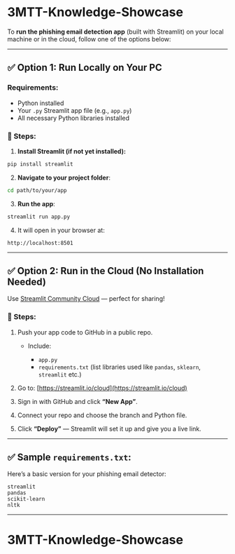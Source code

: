 # 3MTT-Knowledge-Showcase
To **run the phishing email detection app** (built with Streamlit) on your local machine or in the cloud, follow one of the options below:

---

## ✅ Option 1: **Run Locally on Your PC**

### Requirements:

* Python installed
* Your `.py` Streamlit app file (e.g., `app.py`)
* All necessary Python libraries installed

### 🔧 Steps:

1. **Install Streamlit (if not yet installed):**

```bash
pip install streamlit
```

2. **Navigate to your project folder**:

```bash
cd path/to/your/app
```

3. **Run the app**:

```bash
streamlit run app.py
```

4. It will open in your browser at:

```
http://localhost:8501
```

---

## ✅ Option 2: **Run in the Cloud (No Installation Needed)**

Use [Streamlit Community Cloud](https://streamlit.io/cloud) — perfect for sharing!

### 🔧 Steps:

1. Push your app code to GitHub in a public repo.

   * Include:

     * `app.py`
     * `requirements.txt` (list libraries used like `pandas`, `sklearn`, `streamlit` etc.)

2. Go to: [https://streamlit.io/cloud](https://streamlit.io/cloud)

3. Sign in with GitHub and click **“New App”**.

4. Connect your repo and choose the branch and Python file.

5. Click **“Deploy”** — Streamlit will set it up and give you a live link.

---

## ✅ Sample `requirements.txt`:

Here’s a basic version for your phishing email detector:

```
streamlit
pandas
scikit-learn
nltk
```

---

# 3MTT-Knowledge-Showcase
